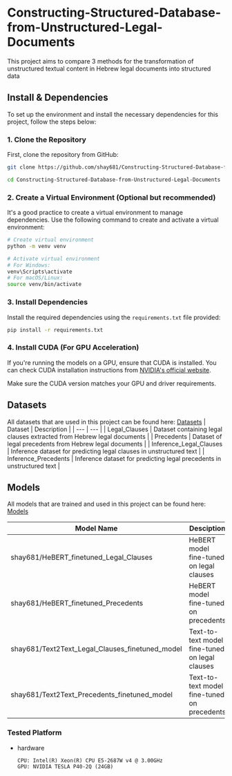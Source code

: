 # Constructing-Structured-Database-from-Unstructured-Legal-Documents
This project aims to compare 3 methods for the transformation of unstructured textual content in Hebrew legal documents into structured data

## Install & Dependencies

To set up the environment and install the necessary dependencies for this project, follow the steps below:

### 1. Clone the Repository
First, clone the repository from GitHub:

```bash
git clone https://github.com/shay681/Constructing-Structured-Database-from-Unstructured-Legal-Documents.git

cd Constructing-Structured-Database-from-Unstructured-Legal-Documents
```

### 2. Create a Virtual Environment (Optional but recommended)
It's a good practice to create a virtual environment to manage dependencies. Use the following command to create and activate a virtual environment:

```bash
# Create virtual environment
python -m venv venv

# Activate virtual environment
# For Windows:
venv\Scripts\activate
# For macOS/Linux:
source venv/bin/activate
```

### 3. Install Dependencies
Install the required dependencies using the `requirements.txt` file provided:

```bash
pip install -r requirements.txt
```

### 4. Install CUDA (For GPU Acceleration)
If you're running the models on a GPU, ensure that CUDA is installed. You can check CUDA installation instructions from [NVIDIA's official website](https://developer.nvidia.com/cuda-downloads).

Make sure the CUDA version matches your GPU and driver requirements.


## Datasets
All datasets that are used in this project can be found here:
[Datasets](https://huggingface.co/datasets?sort=trending&search=shay681)
| Dataset | Description |
|   ---   |     ---     |
| Legal_Clauses | Dataset containing legal clauses extracted from Hebrew legal documents |
| Precedents | Dataset of legal precedents from Hebrew legal documents |
| Inference_Legal_Clauses | Inference dataset for predicting legal clauses in unstructured text |
| Inference_Precedents | Inference dataset for predicting legal precedents in unstructured text |


## Models
All models that are trained and used in this project can be found here:
[Models](https://huggingface.co/models?search=shay681)

| Model Name | Desciption |
|    ---     |    ---     |
| shay681/HeBERT_finetuned_Legal_Clauses |	HeBERT model fine-tuned on legal clauses |
| shay681/HeBERT_finetuned_Precedents |	HeBERT model fine-tuned on precedents |
| shay681/Text2Text_Legal_Clauses_finetuned_model |	Text-to-text model fine-tuned on legal clauses |
| shay681/Text2Text_Precedents_finetuned_model |	Text-to-text model fine-tuned on precedents |


### Tested Platform
- hardware
  ```
  CPU: Intel(R) Xeon(R) CPU E5-2687W v4 @ 3.00GHz
  GPU: NVIDIA TESLA P40-2Q (24GB)
  ```
